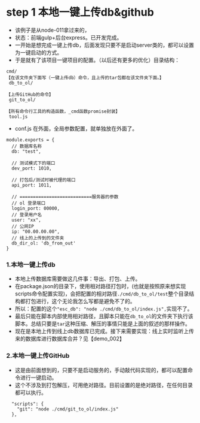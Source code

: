 # step 1 本地一键上传db&github

* 该例子是从node-011拿过来的，
* 状态：前端gulp+后台express。已开发完成。
* 一开始是想完成一键上传db，后面发现只要不是启动server类的，都可以设置为一键启动的方式。
* 于是就有了该项目一键项目的配置。（以后还有更多的优化）目录结构：
```
cmd/
【在该文件夹下面写（一键上传db）命令，且上传的tar包都在该文件夹下面。】
 db_to_ol/ 

【上传GitHub的命令】
 git_to_ol/  

【所有命令行工具的构造函数，_cmd函数promise封装】
 tool.js 
```

* conf.js 在外面，全局参数配置，就单独放在外面了。
```
module.exports = {
  // 数据库名称
  db: "test",

  // 测试模式下的端口
  dev_port: 1010,

  // 打包后/测试时被代理的端口
  api_port: 1011,

  // ===========================服务器的参数
  // ol 登录端口
  login_port: 00000,
  // 登录用户名
  user: "xx",
  // 公网IP
  ip: "00.00.00.00",
  // 线上的上传到的文件夹
  db_dir_ol: 'db_from_out'
}
```

### 1.本地一键上传db

* 本地上传数据库需要做这几件事：导出、打包、上传。
* 在package.json的目录下，使用相对路径打包时，(也就是按照原来想实现scripts命令配置实现)，会把配置的相对路径`./cmd/db_to_ol/test`整个目录结构都打包进行，这个无论我怎么写都是避免不了的。
* 所以：配置的这个`"esc_db": "node ./cmd/db_to_ol/index.js",`实现不了。
* 最后只能在脚本内部使用相对路径，且脚本只能在`db_to_ol`的文件夹下执行该脚本。总结只要是`tar`这种压缩、解压的事情只能是上面的叙述的那样操作。
* 现在是本地上传到线上db数据库已完成。接下来需要实现：线上实时监听上传来的数据库进行数据库合并？见【demo_002】

### 2.本地一键上传GitHub

* 这是由前面想到的，只要不是启动服务的，手动敲代码实现的，都可以配置命令进行一键启动。
* 这个不涉及到打包解压，可用绝对路径。目前设置的是绝对路径，在任何目录都可以执行。
```
  "scripts": {
    "git": "node ./cmd/git_to_ol/index.js"
  },
```

